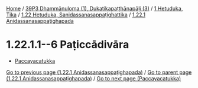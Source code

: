 
[Home](/) / [39P3 Dhammānuloma (1), Dukatikapaṭṭhānapāḷi (3)](../../...md) / [1 Hetuduka, Tika](../...md) / [1.22 Hetuduka, Sanidassanasappaṭighattika](...md) / [1.22.1 Anidassanasappaṭighapada](../39P3/1/1.22/1.22.1.md)

# 1.22.1.1--6 Paṭiccādivāra

* [Paccayacatukka](1.22.1.1--6/Paccayacatukka.md)

[Go to previous page (1.22.1 Anidassanasappaṭighapada)](../39P3/1/1.22/1.22.1.md) / [Go to parent page (1.22.1 Anidassanasappaṭighapada)](../39P3/1/1.22/1.22.1.md) / [Go to next page (Paccayacatukka)](1.22.1.1--6/Paccayacatukka.md)


